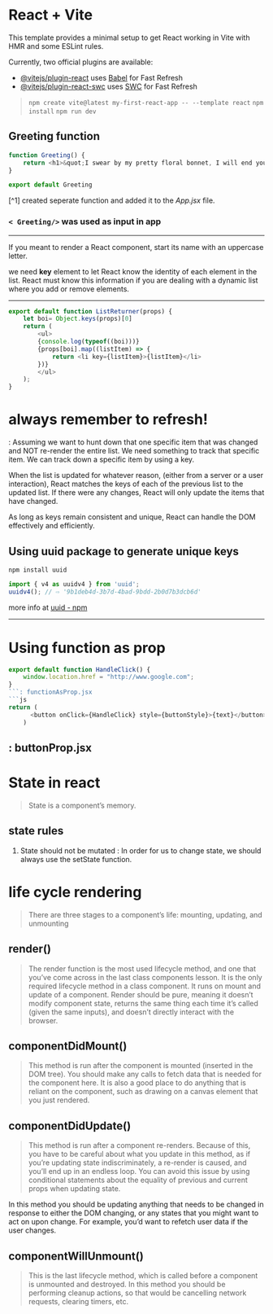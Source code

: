 # React + Vite

This template provides a minimal setup to get React working in Vite with HMR and some ESLint rules.

Currently, two official plugins are available:

- [@vitejs/plugin-react](https://github.com/vitejs/vite-plugin-react/blob/main/packages/plugin-react/README.md) uses [Babel](https://babeljs.io/) for Fast Refresh
- [@vitejs/plugin-react-swc](https://github.com/vitejs/vite-plugin-react-swc) uses [SWC](https://swc.rs/) for Fast Refresh


> ```npm create vite@latest my-first-react-app -- --template react```
>``` npm install ```
>``` npm run dev ```


## Greeting function

```js
function Greeting() { 
    return <h1>&quot;I swear by my pretty floral bonnet, I will end you.&quot;</h1>;
}

export default Greeting
``` 
[^1] created seperate function and added it to the *App.jsx* file.
### `< Greeting/>` was used as input in app

---
If you meant to render a React component, start its name with an uppercase letter.

we need **key** element to let React know the identity of each element in the list. React must know this information if you are dealing with a dynamic list where you add or remove elements.

---
```js
export default function ListReturner(props) {
    let boi= Object.keys(props)[0]
    return (
        <ul>
        {console.log(typeof((boi)))}
        {props[boi].map((listItem) => {
            return <li key={listItem}>{listItem}</li>
        })}
        </ul>
    );
}
```

# always remember to refresh!
: Assuming we want to hunt down that one specific item that was changed and NOT re-render the entire list. We need something to track that specific item. We can track down a specific item by using a key.

When the list is updated for whatever reason, (either from a server or a user interaction), React matches the keys of each of the previous list to the updated list. If there were any changes, React will only update the items that have changed.

As long as keys remain consistent and unique, React can handle the DOM effectively and efficiently.

## Using uuid package to generate unique keys

`npm install uuid`

```js
import { v4 as uuidv4 } from 'uuid';
uuidv4(); // ⇨ '9b1deb4d-3b7d-4bad-9bdd-2b0d7b3dcb6d'
```

more info at [uuid - npm](https://www.npmjs.com/package/uuid)

---
# Using function as prop
```js
export default function HandleClick() {
    window.location.href = "http://www.google.com";
}
```: functionAsProp.jsx
```js
return (
      <button onClick={HandleClick} style={buttonStyle}>{text}</button>
    )
``` 
: buttonProp.jsx
---
# State in react
> State is a component’s memory.


## state rules
1. State should not be mutated
:  In order for us to change state, we should always use the setState function. 


# life cycle rendering
> There are three stages to a component’s life: mounting, updating, and unmounting

## render()
> The render function is the most used lifecycle method, and one that you’ve come across in the last class components lesson. It is the only required lifecycle method in a class component. It runs on mount and update of a component. Render should be pure, meaning it doesn’t modify component state, returns the same thing each time it’s called (given the same inputs), and doesn’t directly interact with the browser.

## componentDidMount()
> This method is run after the component is mounted (inserted in the DOM tree). You should make any calls to fetch data that is needed for the component here. It is also a good place to do anything that is reliant on the component, such as drawing on a canvas element that you just rendered.

## componentDidUpdate()
> This method is run after a component re-renders. Because of this, you have to be careful about what you update in this method, as if you’re updating state indiscriminately, a re-render is caused, and you’ll end up in an endless loop. You can avoid this issue by using conditional statements about the equality of previous and current props when updating state.

In this method you should be updating anything that needs to be changed in response to either the DOM changing, or any states that you might want to act on upon change. For example, you’d want to refetch user data if the user changes.

## componentWillUnmount()
> This is the last lifecycle method, which is called before a component is unmounted and destroyed. In this method you should be performing cleanup actions, so that would be cancelling network requests, clearing timers, etc.